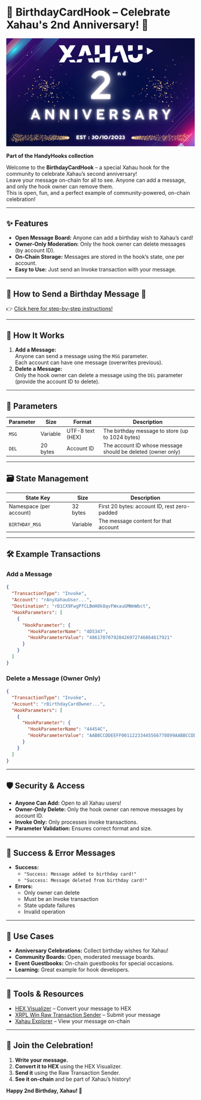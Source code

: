 # 🎉 BirthdayCardHook – Celebrate Xahau's 2nd Anniversary! 🎂

<p align="center">
  <img src="./XahauAnniversary.png" alt="Xahau 2nd Anniversary" />
</p>

**Part of the HandyHooks collection**

Welcome to the **BirthdayCardHook** – a special Xahau hook for the community to celebrate Xahau’s second anniversary!  
Leave your message on-chain for all to see. Anyone can add a message, and only the hook owner can remove them.  
This is open, fun, and a perfect example of community-powered, on-chain celebration!

---

## ✨ Features

- **Open Message Board:** Anyone can add a birthday wish to Xahau’s card!
- **Owner-Only Moderation:** Only the hook owner can delete messages (by account ID).
- **On-Chain Storage:** Messages are stored in the hook’s state, one per account.
- **Easy to Use:** Just send an Invoke transaction with your message.

---

## 🎂 How to Send a Birthday Message 🎉

👉 [Click here for step-by-step instructions!](./MESSAGE.md)

---

## 🚀 How It Works

1. **Add a Message:**  
   Anyone can send a message using the `MSG` parameter.  
   Each account can have one message (overwrites previous).
2. **Delete a Message:**  
   Only the hook owner can delete a message using the `DEL` parameter (provide the account ID to delete).

---

## 📝 Parameters

| Parameter | Size      | Format             | Description                                 |
|-----------|-----------|--------------------|---------------------------------------------|
| `MSG`     | Variable  | UTF-8 text (HEX)   | The birthday message to store (up to 1024 bytes) |
| `DEL`     | 20 bytes  | Account ID         | The account ID whose message should be deleted (owner only) |

---

## 🗃️ State Management

| State Key         | Size    | Description                                   |
|-------------------|---------|-----------------------------------------------|
| Namespace (per account) | 32 bytes | First 20 bytes: account ID, rest zero-padded |
| `BIRTHDAY_MSG`    | Variable| The message content for that account          |

---

## 🛠️ Example Transactions

### Add a Message

```json
{
  "TransactionType": "Invoke",
  "Account": "rAnyXahauUser...",
  "Destination": "rD1CX9FwgPfCLBmH8k8qvFWxauGMWmWbct",
  "HookParameters": [
    {
      "HookParameter": {
        "HookParameterName": "4D5347",
        "HookParameterValue": "486170707920426972746864617921"
      }
    }
  ]
}
```

### Delete a Message (Owner Only)

```json
{
  "TransactionType": "Invoke",
  "Account": "rBirthdayCardOwner...",
  "HookParameters": [
    {
      "HookParameter": {
        "HookParameterName": "44454C",
        "HookParameterValue": "AABBCCDDEEFF00112233445566778899AABBCCDD" // 20-byte account ID in hex
      }
    }
  ]
}
```

---

## 🛡️ Security & Access

- **Anyone Can Add:** Open to all Xahau users!
- **Owner-Only Delete:** Only the hook owner can remove messages by account ID.
- **Invoke Only:** Only processes invoke transactions.
- **Parameter Validation:** Ensures correct format and size.

---

## 🎯 Success & Error Messages

- **Success:**  
  - `"Success: Message added to birthday card!"`
  - `"Success: Message deleted from birthday card!"`
- **Errors:**  
  - Only owner can delete
  - Must be an Invoke transaction
  - State update failures
  - Invalid operation

---

## 🎈 Use Cases

- **Anniversary Celebrations:** Collect birthday wishes for Xahau!
- **Community Boards:** Open, moderated message boards.
- **Event Guestbooks:** On-chain guestbooks for special occasions.
- **Learning:** Great example for hook developers.

---

## 🧰 Tools & Resources

- [HEX Visualizer](https://transia-rnd.github.io/xrpl-hex-visualizer/) – Convert your message to HEX
- [XRPL Win Raw Transaction Sender](https://xahau.xrplwin.com/tools/tx/raw) – Submit your message
- [Xahau Explorer](https://xahau-testnet.xrplwin.com/) – View your message on-chain

---

## 🎉 Join the Celebration!

1. **Write your message.**
2. **Convert it to HEX** using the HEX Visualizer.
3. **Send it** using the Raw Transaction Sender.
4. **See it on-chain** and be part of Xahau’s history!

**Happy 2nd Birthday, Xahau! 🥳**
